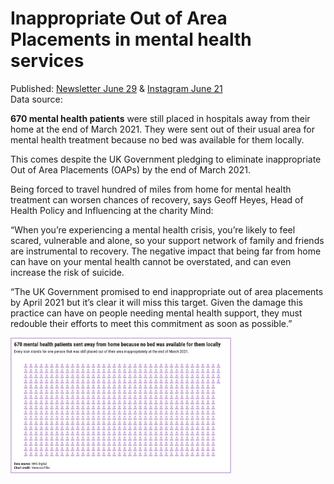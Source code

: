 # Inappropriate Out of Area Placements in mental health services

Published: [Newsletter June 29](https://mailchi.mp/ea478d43d31d/5-minutes-against-stigma-1) & [Instagram June 21](https://www.instagram.com/p/CQYl4wKjqc1/)  
Data source: 

**670 mental health patients** were still placed in hospitals away from their home at the end of March 2021. They were sent out of their usual area for mental health treatment because no bed was available for them locally. 

This comes despite the UK Government pledging to eliminate inappropriate Out of Area Placements (OAPs) by the end of March 2021. 

Being forced to travel hundred of miles from home for mental health treatment can worsen chances of recovery, says Geoff Heyes, Head of Health Policy and Influencing at the charity Mind:

“When you’re experiencing a mental health crisis, you’re likely to feel scared, vulnerable and alone, so your support network of family and friends are instrumental to recovery. The negative impact that being far from home can have on your mental health cannot be overstated, and can even increase the risk of suicide.

“The UK Government promised to end inappropriate out of area placements by April 2021 but it’s clear it will miss this target. Given the damage this practice can have on people needing mental health support, they must redouble their efforts to meet this commitment as soon as possible.”

<img src="OAP-March-2021.png" width=70%>
